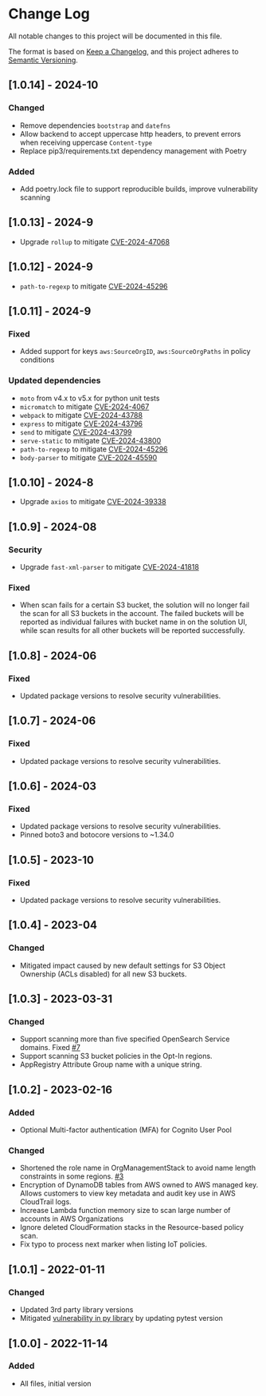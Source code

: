 # Change Log

All notable changes to this project will be documented in this file.

The format is based on [Keep a Changelog](https://keepachangelog.com/en/1.0.0/),
and this project adheres to [Semantic Versioning](https://semver.org/spec/v2.0.0.html).

## [1.0.14] - 2024-10

### Changed

- Remove dependencies `bootstrap` and `datefns`
- Allow backend to accept uppercase http headers, to prevent errors when receiving uppercase `Content-type`
- Replace pip3/requirements.txt dependency management with Poetry

### Added

- Add poetry.lock file to support reproducible builds, improve vulnerability scanning

## [1.0.13] - 2024-9

- Upgrade `rollup` to mitigate [CVE-2024-47068](https://nvd.nist.gov/vuln/detail/CVE-2024-47068)

## [1.0.12] - 2024-9

- `path-to-regexp` to mitigate [CVE-2024-45296](https://avd.aquasec.com/nvd/cve-2024-45296)

## [1.0.11] - 2024-9

### Fixed

- Added support for keys `aws:SourceOrgID`, `aws:SourceOrgPaths` in policy conditions

### Updated dependencies

- `moto` from v4.x to v5.x for python unit tests
- `micromatch` to mitigate [CVE-2024-4067](https://avd.aquasec.com/nvd/cve-2024-4067)
- `webpack` to mitigate [CVE-2024-43788](https://avd.aquasec.com/nvd/cve-2024-43788)
- `express` to mitigate [CVE-2024-43796](https://avd.aquasec.com/nvd/cve-2024-43796)
- `send` to mitigate [CVE-2024-43799 ](https://avd.aquasec.com/nvd/cve-2024-43799)
- `serve-static` to mitigate [CVE-2024-43800](https://avd.aquasec.com/nvd/cve-2024-43800)
- `path-to-regexp` to mitigate [CVE-2024-45296](https://avd.aquasec.com/nvd/cve-2024-45296)
- `body-parser` to mitigate [CVE-2024-45590](https://avd.aquasec.com/nvd/cve-2024-45590)

## [1.0.10] - 2024-8

- Upgrade `axios` to mitigate [CVE-2024-39338](https://nvd.nist.gov/vuln/detail/CVE-2024-39338)

## [1.0.9] - 2024-08

### Security

- Upgrade `fast-xml-parser` to mitigate [CVE-2024-41818](https://nvd.nist.gov/vuln/detail/CVE-2024-41818)

### Fixed

- When scan fails for a certain S3 bucket, the solution will no longer fail the scan for all S3 buckets in the account.
  The failed buckets will be reported as individual failures with bucket name in on the solution UI, while scan results
  for all other buckets will be reported successfully.

## [1.0.8] - 2024-06

### Fixed

- Updated package versions to resolve security vulnerabilities.

## [1.0.7] - 2024-06

### Fixed

- Updated package versions to resolve security vulnerabilities.

## [1.0.6] - 2024-03

### Fixed

- Updated package versions to resolve security vulnerabilities.
- Pinned boto3 and botocore versions to ~1.34.0

## [1.0.5] - 2023-10

### Fixed

- Updated package versions to resolve security vulnerabilities.

## [1.0.4] - 2023-04

### Changed

- Mitigated impact caused by new default settings for S3 Object Ownership (ACLs disabled) for all new S3 buckets.

## [1.0.3] - 2023-03-31

### Changed

- Support scanning more than five specified OpenSearch Service domains. Fixed [#7](https://github.com/aws-solutions/account-assessment-for-aws-organizations/issues/7)
- Support scanning S3 bucket policies in the Opt-In regions.
- AppRegistry Attribute Group name with a unique string.

## [1.0.2] - 2023-02-16

### Added

- Optional Multi-factor authentication (MFA) for Cognito User Pool

### Changed

- Shortened the role name in OrgManagementStack to avoid name length constraints in some
  regions. [#3](https://github.com/aws-solutions/account-assessment-for-aws-organizations/issues/3)
- Encryption of DynamoDB tables from AWS owned to AWS managed key. Allows customers to view key metadata and audit key
  use in AWS CloudTrail logs.
- Increase Lambda function memory size to scan large number of accounts in AWS Organizations
- Ignore deleted CloudFormation stacks in the Resource-based policy scan.
- Fix typo to process next marker when listing IoT policies.

## [1.0.1] - 2022-01-11

### Changed

- Updated 3rd party library versions
- Mitigated [vulnerability in py library](https://www.cvedetails.com/cve/CVE-2022-42969/) by updating pytest version

## [1.0.0] - 2022-11-14

### Added

- All files, initial version
